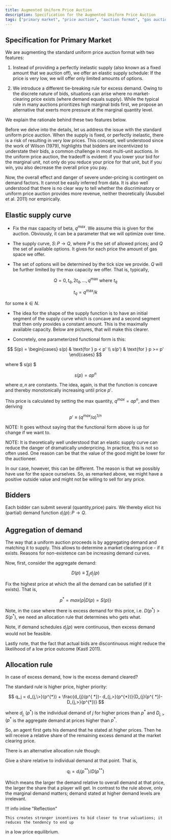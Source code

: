 ```yaml
---
title: Augmented Uniform Price Auction
description: Specification for the Augmented Uniform Price Auction
tags: ["primary market", "price auction", "auction format", "gas auction", "mechanism design"]
---
```


## Specification for Primary Market

We are augmenting the standard uniform price auction format with two features:

1.  Instead of providing a perfectly inelastic supply (also known as a fixed amount that we auction off), we offer an
    elastic supply schedule: If the price is very low, we will offer only limited amounts of options.

2.  We introduce a different tie-breaking rule for excess demand. Owing to the discrete nature of bids, situations can
    arise where no market-clearing price exists (where demand equals supply). While the typical rule in many auctions
    prioritizes high marginal bids first, we propose an alternative that exerts more pressure at the marginal quantity
    level.

We explain the rationale behind these two features below.

Before we delve into the details, let us address the issue with the standard uniform price auction. When the supply is
fixed, or perfectly inelastic, there is a risk of resulting in very low prices. This concept, well understood since the
work of Wilson (1979), highlights that bidders are incentivized to understate their bids, a common challenge in most
multi-unit auctions. In the uniform price auction, the tradeoff is evident: if you lower your bid for the marginal unit,
not only do you reduce your price for that unit, but if you win, you also decrease the overall price you pay.

Now, the overall effect and danger of severe under-pricing is contingent on demand factors. It cannot be easily inferred
from data. It is also well understood that there is no clear way to tell whether the discriminatory or uniform price
auction provides more revenue, neither theoretically (Ausubel et al. 2011) nor empirically.

## Elastic supply curve

-   Fix the max capacity of beta, $q^{max}$. We assume this is given for the auction. Obviously, it can be a parameter
    that we will optimize over time.

-   The supply curve, $S \colon P \to Q$, where $P$ is the set of allowed prices; and $Q$ the set of available options.
    It gives for each price the amount of gas space we offer.

-   The set of options will be determined by the tick size we provide. $Q$ will be further limited by the max capacity
    we offer. That is, typically,

$$
Q=0, t_q, 2 t_q, \ldots, q^{\max } \text { where } t_q
$$

$$
t_q=q^{\max } / k
$$

for some $k \in N$.

-   The idea for the shape of the supply function is to have an initial segment of the supply curve which is concave and
    a second segment that then only provides a constant amount. This is the maximally available capacity. Below are
    pictures, that will make this clearer.

-   Concretely, one parameterized functional form is this:

$$
S(p) =
\begin{cases}
s(p)  & \text{for } p < p' \\
s(p') & \text{for } p >= p'
\end{cases}
$$

where $ s(p) $

$$
s(p) = ap^n
$$

where $a,n$ are constants. The idea, again, is that the function is concave and thereby monotonically increasing until
price $p'$.

This price is calculated by setting the max quantity, $q^{max} = ap^n$, and then deriving

$$
 p' \equiv (q^{max} / a)^{1/n}
$$

NOTE: It goes without saying that the functional form above is up for change if we want to.

NOTE: It is theoretically well understood that an elastic supply curve can reduce the danger of dramatically
underpricing. In practice, this is not so often used. One reason can be that the value of the good might be lower for
the auctioneer.

In our case, however, this can be different. The reason is that we possibly have use for the space ourselves. So, as
remarked above, we might have a positive outside value and might not be willing to sell for any price.

## Bidders

Each bidder can submit several (quantity,price) pairs. We thereby elicit his (partial) demand function
$d_i(p) \colon P \to Q$.

## Aggregation of demand

The way that a uniform auction proceeds is by aggregating demand and matching it to supply. This allows to determine a
market clearing price - if it exists. Reasons for non-existence can be increasing demand curves.

Now, first, consider the aggregate demand:

$$
D(p) \equiv \sum_j d_j(p)
$$

Fix the highest price at which the all the demand can be satisfied (if it exists). That is,

$$
p^{*}=max\{p|D(p)=S(p)\}
$$

Note, in the case where there is excess demand for this price, i.e. $D(p^{*})>S(p^{*})$, we need an allocation rule that
determines who gets what.

Note, if demand schedules $d_j(p)$ were continuous, then excess demand would not be feasible.

Lastly note, that the fact that actual bids are discontinuous might reduce the likelihood of a low price outcome (Kastl
2011).

## Allocation rule

In case of excess demand, how is the excess demand cleared?

The standard rule is higher price, higher priority:

$$
q_j = d_{j,\>}(p^{*}) + \frac{d_{j}(p^{ *})- d_{j,>}(p^{*})}{D_{j}(p^{ *})- D_{j,>}(p^{*})}
$$

where $d_{j,\>}(p^{*})$ is the individual demand of $j$ for higher prices than $p^{*}$ and $D_{j,>}(p^{*}$ is the
aggregate demand at prices higher than $p^{*}$.

So, an agent first gets his demand that he stated at higher prices. Then he will receive a relative share of the
remaining excess demand at the market clearing price.

There is an alternative allocation rule though:

Give a share relative to individual demand at that point. That is,

$$
q_i = d_i(p^{**})/D(p^{**})
$$

Which means the larger the demand relative to overall demand at that price, the larger the share that a player will get.
In contrast to the rule above, only the marginal demand matters; demand stated at higher demand levels are irrelevant.

!!! info inline "Reflection"

    This creates stronger incentives to bid closer to true valuations; it reduces the tendency to end up

in a low price equilibrium.
